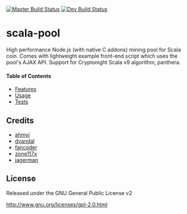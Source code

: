[![Master Build Status](https://travis-ci.com/scala-network/scala-pool.svg?branch=master)](https://travis-ci.com/scala-network/scala-pool)
[![Dev Build Status](https://travis-ci.com/scala-network/scala-pool.svg?branch=development)](https://travis-ci.com/scala-network/scala-pool)


scala-pool
======================

High performance Node.js (with native C addons) mining pool for Scala coin. Comes with lightweight example front-end script which uses the pool's AJAX API. Support for Cryptonight Scala v9 algorithm, panthera.


#### Table of Contents
* [Features](docs/features.md)
* [Usage](docs/usages.md)
* [Tests](docs/tests.md)

Credits
---------
* [ahmyi](https://github.com/ahmyi/cryptonote-stellite-pool)
* [dvandal](https://github.com/dvandal/cryptonote-nodejs-pool)
* [fancoder](https://github.com/fancoder/cryptonote-universal-pool)
* [zone117x](https://github.com/zone117x/node-cryptonote-pool)
* [jagerman](https://github.com/jagerman/node-cryptonote-pool)
 
License
-------
Released under the GNU General Public License v2

http://www.gnu.org/licenses/gpl-2.0.html
